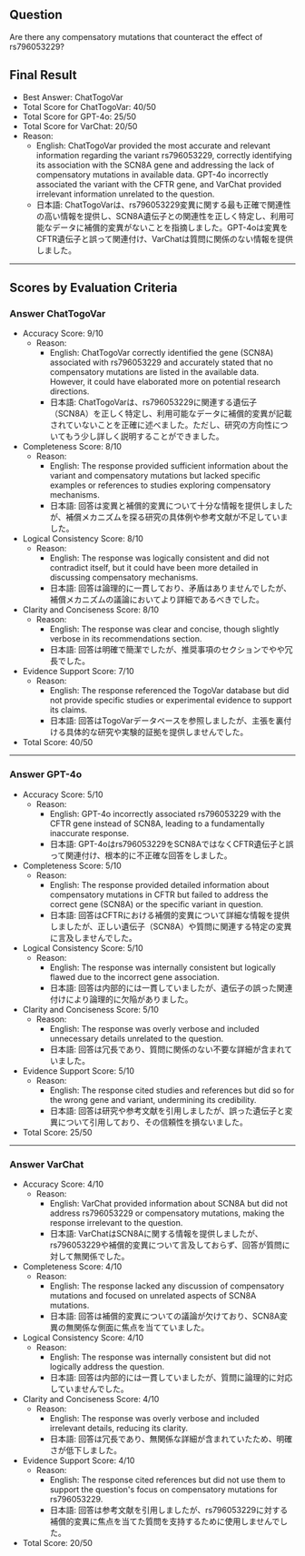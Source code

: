 ## Question

Are there any compensatory mutations that counteract the effect of rs796053229?

## Final Result

- Best Answer: ChatTogoVar
- Total Score for ChatTogoVar: 40/50
- Total Score for GPT-4o: 25/50
- Total Score for VarChat: 20/50
- Reason:
  - English: ChatTogoVar provided the most accurate and relevant information regarding the variant rs796053229, correctly identifying its association with the SCN8A gene and addressing the lack of compensatory mutations in available data. GPT-4o incorrectly associated the variant with the CFTR gene, and VarChat provided irrelevant information unrelated to the question.
  - 日本語: ChatTogoVarは、rs796053229変異に関する最も正確で関連性の高い情報を提供し、SCN8A遺伝子との関連性を正しく特定し、利用可能なデータに補償的変異がないことを指摘しました。GPT-4oは変異をCFTR遺伝子と誤って関連付け、VarChatは質問に関係のない情報を提供しました。

---

## Scores by Evaluation Criteria

### Answer ChatTogoVar
- Accuracy Score: 9/10
  - Reason: 
    - English: ChatTogoVar correctly identified the gene (SCN8A) associated with rs796053229 and accurately stated that no compensatory mutations are listed in the available data. However, it could have elaborated more on potential research directions.
    - 日本語: ChatTogoVarは、rs796053229に関連する遺伝子（SCN8A）を正しく特定し、利用可能なデータに補償的変異が記載されていないことを正確に述べました。ただし、研究の方向性についてもう少し詳しく説明することができました。
- Completeness Score: 8/10
  - Reason: 
    - English: The response provided sufficient information about the variant and compensatory mutations but lacked specific examples or references to studies exploring compensatory mechanisms.
    - 日本語: 回答は変異と補償的変異について十分な情報を提供しましたが、補償メカニズムを探る研究の具体例や参考文献が不足していました。
- Logical Consistency Score: 8/10
  - Reason: 
    - English: The response was logically consistent and did not contradict itself, but it could have been more detailed in discussing compensatory mechanisms.
    - 日本語: 回答は論理的に一貫しており、矛盾はありませんでしたが、補償メカニズムの議論においてより詳細であるべきでした。
- Clarity and Conciseness Score: 8/10
  - Reason: 
    - English: The response was clear and concise, though slightly verbose in its recommendations section.
    - 日本語: 回答は明確で簡潔でしたが、推奨事項のセクションでやや冗長でした。
- Evidence Support Score: 7/10
  - Reason: 
    - English: The response referenced the TogoVar database but did not provide specific studies or experimental evidence to support its claims.
    - 日本語: 回答はTogoVarデータベースを参照しましたが、主張を裏付ける具体的な研究や実験的証拠を提供しませんでした。
- Total Score: 40/50

---

### Answer GPT-4o
- Accuracy Score: 5/10
  - Reason: 
    - English: GPT-4o incorrectly associated rs796053229 with the CFTR gene instead of SCN8A, leading to a fundamentally inaccurate response.
    - 日本語: GPT-4oはrs796053229をSCN8AではなくCFTR遺伝子と誤って関連付け、根本的に不正確な回答をしました。
- Completeness Score: 5/10
  - Reason: 
    - English: The response provided detailed information about compensatory mutations in CFTR but failed to address the correct gene (SCN8A) or the specific variant in question.
    - 日本語: 回答はCFTRにおける補償的変異について詳細な情報を提供しましたが、正しい遺伝子（SCN8A）や質問に関連する特定の変異に言及しませんでした。
- Logical Consistency Score: 5/10
  - Reason: 
    - English: The response was internally consistent but logically flawed due to the incorrect gene association.
    - 日本語: 回答は内部的には一貫していましたが、遺伝子の誤った関連付けにより論理的に欠陥がありました。
- Clarity and Conciseness Score: 5/10
  - Reason: 
    - English: The response was overly verbose and included unnecessary details unrelated to the question.
    - 日本語: 回答は冗長であり、質問に関係のない不要な詳細が含まれていました。
- Evidence Support Score: 5/10
  - Reason: 
    - English: The response cited studies and references but did so for the wrong gene and variant, undermining its credibility.
    - 日本語: 回答は研究や参考文献を引用しましたが、誤った遺伝子と変異について引用しており、その信頼性を損ないました。
- Total Score: 25/50

---

### Answer VarChat
- Accuracy Score: 4/10
  - Reason: 
    - English: VarChat provided information about SCN8A but did not address rs796053229 or compensatory mutations, making the response irrelevant to the question.
    - 日本語: VarChatはSCN8Aに関する情報を提供しましたが、rs796053229や補償的変異について言及しておらず、回答が質問に対して無関係でした。
- Completeness Score: 4/10
  - Reason: 
    - English: The response lacked any discussion of compensatory mutations and focused on unrelated aspects of SCN8A mutations.
    - 日本語: 回答は補償的変異についての議論が欠けており、SCN8A変異の無関係な側面に焦点を当てていました。
- Logical Consistency Score: 4/10
  - Reason: 
    - English: The response was internally consistent but did not logically address the question.
    - 日本語: 回答は内部的には一貫していましたが、質問に論理的に対応していませんでした。
- Clarity and Conciseness Score: 4/10
  - Reason: 
    - English: The response was overly verbose and included irrelevant details, reducing its clarity.
    - 日本語: 回答は冗長であり、無関係な詳細が含まれていたため、明確さが低下しました。
- Evidence Support Score: 4/10
  - Reason: 
    - English: The response cited references but did not use them to support the question's focus on compensatory mutations for rs796053229.
    - 日本語: 回答は参考文献を引用しましたが、rs796053229に対する補償的変異に焦点を当てた質問を支持するために使用しませんでした。
- Total Score: 20/50